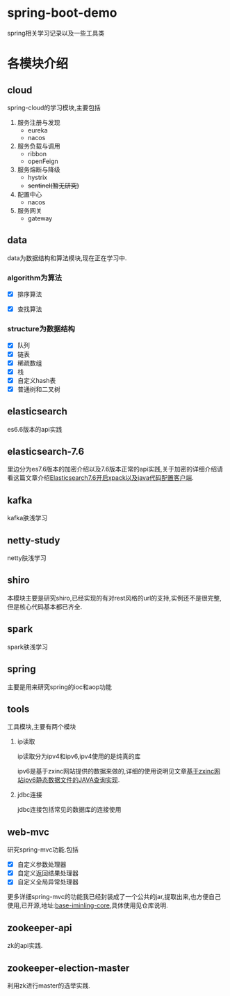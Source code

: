# spring-boot-demo

spring相关学习记录以及一些工具类



# 各模块介绍

## cloud

spring-cloud的学习模块,主要包括

1. 服务注册与发现
   - eureka
   - nacos
2. 服务负载与调用
   - ribbon
   - openFeign
3. 服务熔断与降级
   - hystrix
   - ~~sentinel(暂无研究)~~
4. 配置中心
   - nacos
5. 服务网关
   - gateway

## data

data为数据结构和算法模块,现在正在学习中.

### algorithm为算法

- [x] 排序算法

- [x] 查找算法

### structure为数据结构

- [x] 队列
- [x] 链表
- [x] 稀疏数组
- [x] 栈
- [x] 自定义hash表
- [x] 普通树和二叉树

## elasticsearch

es6.6版本的api实践

## elasticsearch-7.6

里边分为es7.6版本的加密介绍以及7.6版本正常的api实践,关于加密的详细介绍请看这篇文章介绍[Elasticsearch7.6开启xpack以及java代码配置客户端](https://segmentfault.com/a/1190000022102940).

## kafka

kafka肤浅学习

## netty-study

netty肤浅学习

## shiro

本模块主要是研究shiro,已经实现的有对rest风格的url的支持,实例还不是很完整,但是核心代码基本都已齐全.

## spark

spark肤浅学习

## spring

主要是用来研究spring的ioc和aop功能

## tools

工具模块,主要有两个模块

1. ip读取

   ip读取分为ipv4和ipv6,ipv4使用的是纯真的库

   ipv6是基于zxinc网站提供的数据来做的,详细的使用说明见文章[基于zxinc网站ipv6静态数据文件的JAVA查询实现](https://segmentfault.com/a/1190000022961245).

2. jdbc连接

   jdbc连接包括常见的数据库的连接使用

## web-mvc

研究spring-mvc功能.包括

- [x] 自定义参数处理器
- [x] 自定义返回结果处理器
- [x] 自定义全局异常处理器

更多详细spring-mvc的功能我已经封装成了一个公共的jar,提取出来,也方便自己使用,已开源,地址:[base-iminling-core](https://github.com/konghanghang/base-iminling-core),具体使用见仓库说明.

## zookeeper-api

zk的api实践.

## zookeeper-election-master

利用zk进行master的选举实践.
